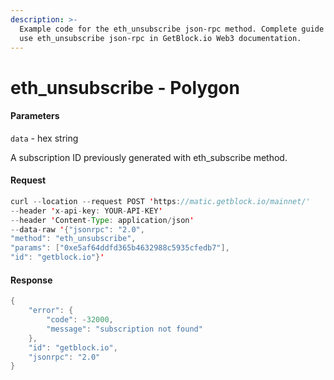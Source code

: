 ```yaml
---
description: >-
  Example code for the eth_unsubscribe json-rpc method. Сomplete guide on how to
  use eth_unsubscribe json-rpc in GetBlock.io Web3 documentation.
---
```


# eth\_unsubscribe - Polygon

#### Parameters

`data` - hex string

A subscription ID previously generated with eth\_subscribe method.

#### Request

```java
curl --location --request POST 'https://matic.getblock.io/mainnet/' 
--header 'x-api-key: YOUR-API-KEY' 
--header 'Content-Type: application/json' 
--data-raw '{"jsonrpc": "2.0",
"method": "eth_unsubscribe",
"params": ["0xe5af64ddfd365b4632988c5935cfedb7"],
"id": "getblock.io"}'
```

#### Response

```java
{
    "error": {
        "code": -32000,
        "message": "subscription not found"
    },
    "id": "getblock.io",
    "jsonrpc": "2.0"
}
```
